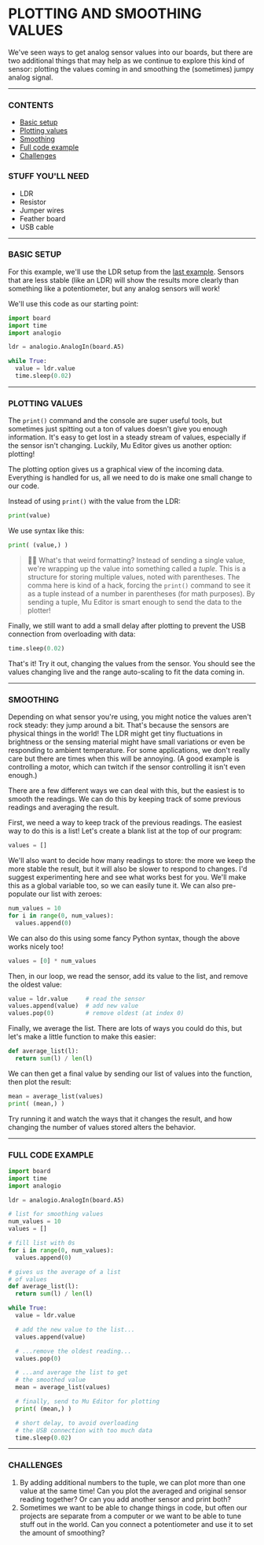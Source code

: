 # PLOTTING AND SMOOTHING VALUES

We've seen ways to get analog sensor values into our boards, but there are two additional things that may help as we continue to explore this kind of sensor: plotting the values coming in and smoothing the (sometimes) jumpy analog signal.

***

### CONTENTS  

* [Basic setup](#basic-setup)  
* [Plotting values](#plotting-values)  
* [Smoothing](#smoothing)  
* [Full code example](#full-code-example)  
* [Challenges](#challenges)

### STUFF YOU'LL NEED  

* LDR  
* Resistor  
* Jumper wires  
* Feather board  
* USB cable  

***

### BASIC SETUP  
For this example, we'll use the LDR setup from the [last example](00-Potentiometer.md). Sensors that are less stable (like an LDR) will show the results more clearly than something like a potentiometer, but any analog sensors will work!

We'll use this code as our starting point:

```python
import board
import time
import analogio

ldr = analogio.AnalogIn(board.A5)

while True:
  value = ldr.value
  time.sleep(0.02)
```

***

### PLOTTING VALUES  
The `print()` command and the console are super useful tools, but sometimes just spitting out a ton of values doesn't give you enough information. It's easy to get lost in a steady stream of values, especially if the sensor isn't changing. Luckily, Mu Editor gives us another option: plotting!  

The plotting option gives us a graphical view of the incoming data. Everything is handled for us, all we need to do is make one small change to our code.

Instead of using `print()` with the value from the LDR:

```python
print(value)
```

We use syntax like this:
```python
print( (value,) )
```

> 🙋‍♀️ What's that weird formatting? Instead of sending a single value, we're wrapping up the value into something called a *tuple*. This is a structure for storing multiple values, noted with parentheses. The comma here is kind of a hack, forcing the `print()` command to see it as a tuple instead of a number in parentheses (for math purposes). By sending a tuple, Mu Editor is smart enough to send the data to the plotter!

Finally, we still want to add a small delay after plotting to prevent the USB connection from overloading with data:

```python
time.sleep(0.02)
```

That's it! Try it out, changing the values from the sensor. You should see the values changing live and the range auto-scaling to fit the data coming in.

***

### SMOOTHING  
Depending on what sensor you're using, you might notice the values aren't rock steady: they jump around a bit. That's because the sensors are physical things in the world! The LDR might get tiny fluctuations in brightness or the sensing material might have small variations or even be responding to ambient temperature. For some applications, we don't really care but there are times when this will be annoying. (A good example is controlling a motor, which can twitch if the sensor controlling it isn't even enough.)

There are a few different ways we can deal with this, but the easiest is to smooth the readings. We can do this by keeping track of some previous readings and averaging the result.

First, we need a way to keep track of the previous readings. The easiest way to do this is a list! Let's create a blank list at the top of our program:

```python
values = []
```

We'll also want to decide how many readings to store: the more we keep the more stable the result, but it will also be slower to respond to changes. I'd suggest experimenting here and see what works best for you. We'll make this as a global variable too, so we can easily tune it. We can also pre-populate our list with zeroes:

```python
num_values = 10
for i in range(0, num_values):
  values.append(0)
```

We can also do this using some fancy Python syntax, though the above works nicely too!

```python
values = [0] * num_values
```

Then, in our loop, we read the sensor, add its value to the list, and remove the oldest value:

```python
value = ldr.value     # read the sensor
values.append(value)  # add new value
values.pop(0)         # remove oldest (at index 0)
```

Finally, we average the list. There are lots of ways you could do this, but let's make a little function to make this easier:

```python
def average_list(l):
  return sum(l) / len(l)
```

We can then get a final value by sending our list of values into the function, then plot the result:

```python
mean = average_list(values)
print( (mean,) )
```

Try running it and watch the ways that it changes the result, and how changing the number of values stored alters the behavior.

***

### FULL CODE EXAMPLE  

```python
import board
import time
import analogio

ldr = analogio.AnalogIn(board.A5)

# list for smoothing values
num_values = 10
values = []

# fill list with 0s
for i in range(0, num_values):
  values.append(0)

# gives us the average of a list
# of values
def average_list(l):
  return sum(l) / len(l)

while True:
  value = ldr.value

  # add the new value to the list...
  values.append(value)

  # ...remove the oldest reading...
  values.pop(0)

  # ...and average the list to get
  # the smoothed value
  mean = average_list(values)

  # finally, send to Mu Editor for plotting
  print( (mean,) )

  # short delay, to avoid overloading
  # the USB connection with too much data
  time.sleep(0.02)
```

***

### CHALLENGES  

1. By adding additional numbers to the tuple, we can plot more than one value at the same time! Can you plot the averaged and original sensor reading together? Or can you add another sensor and print both?  
2. Sometimes we want to be able to change things in code, but often our projects are separate from a computer or we want to be able to tune stuff out in the world. Can you connect a potentiometer and use it to set the amount of smoothing?  

